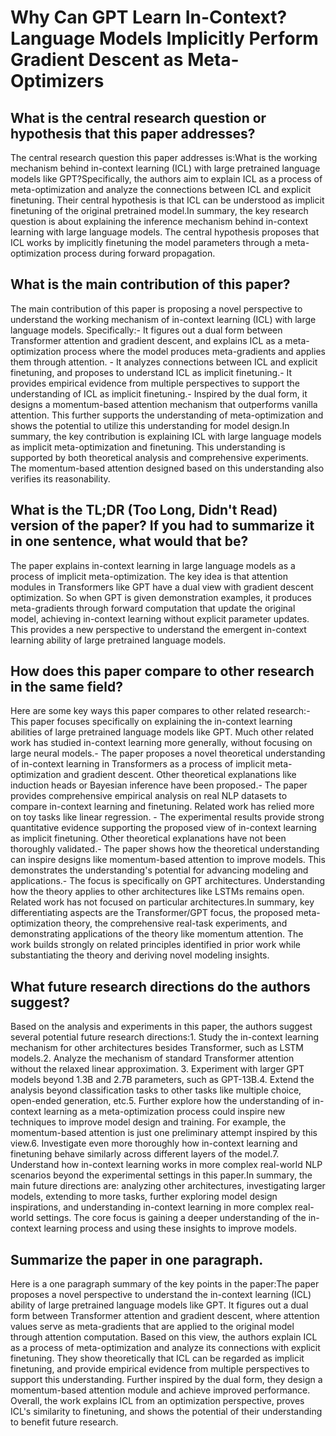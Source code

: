 # Why Can GPT Learn In-Context? Language Models Implicitly Perform   Gradient Descent as Meta-Optimizers

## What is the central research question or hypothesis that this paper addresses?

The central research question this paper addresses is:What is the working mechanism behind in-context learning (ICL) with large pretrained language models like GPT?Specifically, the authors aim to explain ICL as a process of meta-optimization and analyze the connections between ICL and explicit finetuning. Their central hypothesis is that ICL can be understood as implicit finetuning of the original pretrained model.In summary, the key research question is about explaining the inference mechanism behind in-context learning with large language models. The central hypothesis proposes that ICL works by implicitly finetuning the model parameters through a meta-optimization process during forward propagation.


## What is the main contribution of this paper?

The main contribution of this paper is proposing a novel perspective to understand the working mechanism of in-context learning (ICL) with large language models. Specifically:- It figures out a dual form between Transformer attention and gradient descent, and explains ICL as a meta-optimization process where the model produces meta-gradients and applies them through attention. - It analyzes connections between ICL and explicit finetuning, and proposes to understand ICL as implicit finetuning.- It provides empirical evidence from multiple perspectives to support the understanding of ICL as implicit finetuning.- Inspired by the dual form, it designs a momentum-based attention mechanism that outperforms vanilla attention. This further supports the understanding of meta-optimization and shows the potential to utilize this understanding for model design.In summary, the key contribution is explaining ICL with large language models as implicit meta-optimization and finetuning. This understanding is supported by both theoretical analysis and comprehensive experiments. The momentum-based attention designed based on this understanding also verifies its reasonability.


## What is the TL;DR (Too Long, Didn't Read) version of the paper? If you had to summarize it in one sentence, what would that be?

The paper explains in-context learning in large language models as a process of implicit meta-optimization. The key idea is that attention modules in Transformers like GPT have a dual view with gradient descent optimization. So when GPT is given demonstration examples, it produces meta-gradients through forward computation that update the original model, achieving in-context learning without explicit parameter updates. This provides a new perspective to understand the emergent in-context learning ability of large pretrained language models.


## How does this paper compare to other research in the same field?

Here are some key ways this paper compares to other related research:- This paper focuses specifically on explaining the in-context learning abilities of large pretrained language models like GPT. Much other related work has studied in-context learning more generally, without focusing on large neural models.- The paper proposes a novel theoretical understanding of in-context learning in Transformers as a process of implicit meta-optimization and gradient descent. Other theoretical explanations like induction heads or Bayesian inference have been proposed.- The paper provides comprehensive empirical analysis on real NLP datasets to compare in-context learning and finetuning. Related work has relied more on toy tasks like linear regression. - The experimental results provide strong quantitative evidence supporting the proposed view of in-context learning as implicit finetuning. Other theoretical explanations have not been thoroughly validated.- The paper shows how the theoretical understanding can inspire designs like momentum-based attention to improve models. This demonstrates the understanding's potential for advancing modeling and applications.- The focus is specifically on GPT architectures. Understanding how the theory applies to other architectures like LSTMs remains open. Related work has not focused on particular architectures.In summary, key differentiating aspects are the Transformer/GPT focus, the proposed meta-optimization theory, the comprehensive real-task experiments, and demonstrating applications of the theory like momentum attention. The work builds strongly on related principles identified in prior work while substantiating the theory and deriving novel modeling insights.


## What future research directions do the authors suggest?

Based on the analysis and experiments in this paper, the authors suggest several potential future research directions:1. Study the in-context learning mechanism for other architectures besides Transformer, such as LSTM models.2. Analyze the mechanism of standard Transformer attention without the relaxed linear approximation. 3. Experiment with larger GPT models beyond 1.3B and 2.7B parameters, such as GPT-13B.4. Extend the analysis beyond classification tasks to other tasks like multiple choice, open-ended generation, etc.5. Further explore how the understanding of in-context learning as a meta-optimization process could inspire new techniques to improve model design and training. For example, the momentum-based attention is just one preliminary attempt inspired by this view.6. Investigate even more thoroughly how in-context learning and finetuning behave similarly across different layers of the model.7. Understand how in-context learning works in more complex real-world NLP scenarios beyond the experimental settings in this paper.In summary, the main future directions are: analyzing other architectures, investigating larger models, extending to more tasks, further exploring model design inspirations, and understanding in-context learning in more complex real-world settings. The core focus is gaining a deeper understanding of the in-context learning process and using these insights to improve models.


## Summarize the paper in one paragraph.

Here is a one paragraph summary of the key points in the paper:The paper proposes a novel perspective to understand the in-context learning (ICL) ability of large pretrained language models like GPT. It figures out a dual form between Transformer attention and gradient descent, where attention values serve as meta-gradients that are applied to the original model through attention computation. Based on this view, the authors explain ICL as a process of meta-optimization and analyze its connections with explicit finetuning. They show theoretically that ICL can be regarded as implicit finetuning, and provide empirical evidence from multiple perspectives to support this understanding. Further inspired by the dual form, they design a momentum-based attention module and achieve improved performance. Overall, the work explains ICL from an optimization perspective, proves ICL's similarity to finetuning, and shows the potential of their understanding to benefit future research.
